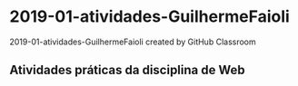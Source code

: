 # 2019-01-atividades-GuilhermeFaioli
2019-01-atividades-GuilhermeFaioli created by GitHub Classroom

## Atividades práticas da disciplina de Web